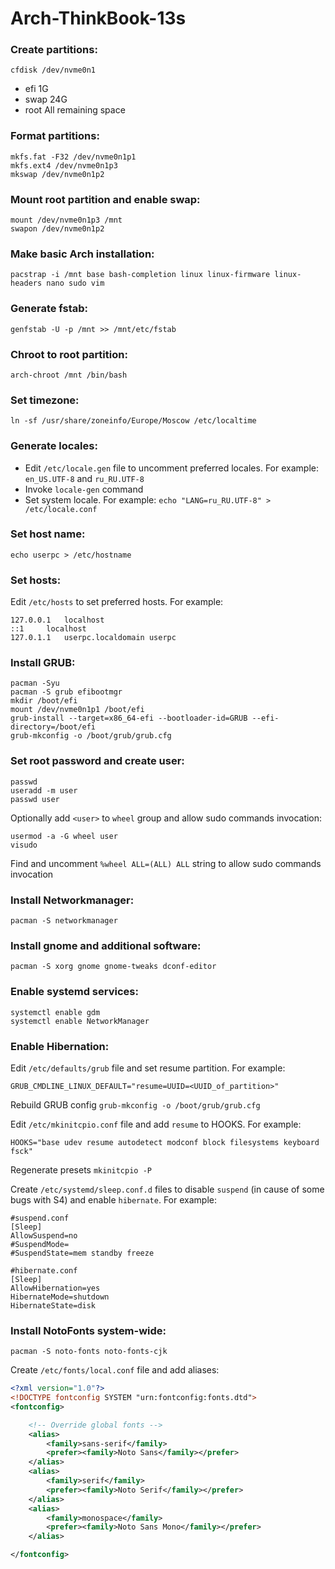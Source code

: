 # Arch-ThinkBook-13s

### Create partitions:

`cfdisk /dev/nvme0n1`

* efi 1G
* swap 24G
* root All remaining space

### Format partitions:

```
mkfs.fat -F32 /dev/nvme0n1p1
mkfs.ext4 /dev/nvme0n1p3
mkswap /dev/nvme0n1p2
```

### Mount root partition and enable swap:

```
mount /dev/nvme0n1p3 /mnt
swapon /dev/nvme0n1p2
```

### Make basic Arch installation:

`pacstrap -i /mnt base bash-completion linux linux-firmware linux-headers nano sudo vim`

### Generate fstab:

`genfstab -U -p /mnt >> /mnt/etc/fstab`

### Chroot to root partition:

`arch-chroot /mnt /bin/bash`

### Set timezone:

`ln -sf /usr/share/zoneinfo/Europe/Moscow /etc/localtime`

### Generate locales:

* Edit `/etc/locale.gen` file to uncomment preferred locales. For example: `en_US.UTF-8` and `ru_RU.UTF-8`
* Invoke `locale-gen` command
* Set system locale. For example: `echo "LANG=ru_RU.UTF-8" > /etc/locale.conf`

### Set host name:

`echo userpc > /etc/hostname`

### Set hosts:

Edit `/etc/hosts` to set preferred hosts. For example:
```
127.0.0.1	localhost
::1		localhost
127.0.1.1	userpc.localdomain userpc
```

### Install GRUB:

```
pacman -Syu
pacman -S grub efibootmgr
mkdir /boot/efi
mount /dev/nvme0n1p1 /boot/efi
grub-install --target=x86_64-efi --bootloader-id=GRUB --efi-directory=/boot/efi
grub-mkconfig -o /boot/grub/grub.cfg
```

### Set root password and create user:

```
passwd
useradd -m user
passwd user
```

Optionally add `<user>` to `wheel` group and allow sudo commands invocation:

```
usermod -a -G wheel user
visudo
```

Find and uncomment `%wheel ALL=(ALL) ALL` string to allow sudo commands invocation

### Install Networkmanager:

`pacman -S networkmanager`

### Install gnome and additional software:

`pacman -S xorg gnome gnome-tweaks dconf-editor`

### Enable systemd services:
```
systemctl enable gdm
systemctl enable NetworkManager
```

### Enable Hibernation:

Edit `/etc/defaults/grub` file and set resume partition. For example:
```
GRUB_CMDLINE_LINUX_DEFAULT="resume=UUID=<UUID_of_partition>"
```
Rebuild GRUB config `grub-mkconfig -o /boot/grub/grub.cfg`

Edit `/etc/mkinitcpio.conf` file and add `resume` to HOOKS. For example:
```
HOOKS="base udev resume autodetect modconf block filesystems keyboard fsck"
```
Regenerate presets `mkinitcpio -P`

Create `/etc/systemd/sleep.conf.d` files to disable `suspend` (in cause of some bugs with S4) and enable `hibernate`. For example:
```
#suspend.conf
[Sleep]
AllowSuspend=no
#SuspendMode=
#SuspendState=mem standby freeze
```
```
#hibernate.conf
[Sleep]
AllowHibernation=yes
HibernateMode=shutdown
HibernateState=disk
```

### Install NotoFonts system-wide:

`pacman -S noto-fonts noto-fonts-cjk`

Create `/etc/fonts/local.conf` file and add aliases:
```XML
<?xml version="1.0"?>
<!DOCTYPE fontconfig SYSTEM "urn:fontconfig:fonts.dtd">
<fontconfig>

	<!-- Override global fonts -->
	<alias>
		<family>sans-serif</family>
		<prefer><family>Noto Sans</family></prefer>
	</alias>
	<alias>
		<family>serif</family>
		<prefer><family>Noto Serif</family></prefer>
	</alias>
	<alias>
		<family>monospace</family>
		<prefer><family>Noto Sans Mono</family></prefer>
	</alias>

</fontconfig>
```
